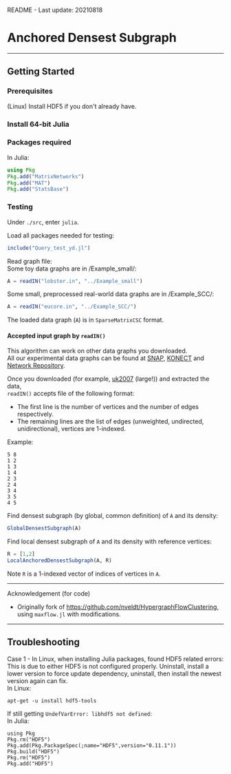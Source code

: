 README - Last update: 20210818

# Anchored Densest Subgraph

------

## Getting Started

### Prerequisites
(Linux) Install HDF5 if you don't already have.

### Install 64-bit Julia

### Packages required
In Julia:
```julia
using Pkg
Pkg.add("MatrixNetworks")
Pkg.add("MAT")
Pkg.add("StatsBase")
```

### Testing
Under `./src`, enter `julia`.

Load all packages needed for testing:
```julia
include("Query_test_yd.jl")
```

Read graph file:  
Some toy data graphs are in /Example_small/:

```julia
A = readIN("lobster.in", "../Example_small")
```

Some small, preprocessed real-world data graphs are in /Example_SCC/:

```julia
A = readIN("eucore.in", "../Example_SCC/")
```

The loaded data graph (`A`) is in `SparseMatrixCSC` format.

#### Accepted input graph by `readIN()`
This algorithm can work on other data graphs you downloaded.  
All our experimental data graphs can be found at [SNAP](https://snap.stanford.edu/data/index.html), [KONECT](http://konect.cc/) and [Network Repository](https://networkrepository.com/networks.php).

Once you downloaded  (for example, [uk2007](http://konect.cc/networks/dimacs10-uk-2007-05/) (large!)) and extracted the data,  
`readIN()` accepts file of the following format:

- The first line is the number of vertices and the number of edges respectively.
- The remaining lines are the list of edges (unweighted, undirected, unidirectional), vertices are 1-indexed.

Example:  
```
5 8  
1 2  
1 3  
1 4  
2 3  
2 4  
3 4  
3 5  
4 5  
```

Find densest subgraph (by global, common definition) of `A` and its density:

```julia
GlobalDensestSubgraph(A)
```

Find local densest subgraph of `A` and its density with reference vertices:

```julia
R = [1,2]
LocalAnchoredDensestSubgraph(A, R)
```
Note `R` is a 1-indexed vector of indices of vertices in `A`.

------
Acknowledgement (for code)

- Originally fork of https://github.com/nveldt/HypergraphFlowClustering, using `maxflow.jl` with modifications.

------
## Troubleshooting

Case 1 - In Linux, when installing Julia packages, found HDF5 related errors:  
This is due to either HDF5 is not configured properly. Uninstall, install a lower version to force update dependency, uninstall, then install the newest version again can fix.  
In Linux:
```
apt-get -u install hdf5-tools
```

If still getting `UndefVarError: libhdf5 not defined`:  
In Julia:  
```
using Pkg  
Pkg.rm("HDF5")  
Pkg.add(Pkg.PackageSpec(;name="HDF5",version="0.11.1"))  
Pkg.build("HDF5")  
Pkg.rm("HDF5")  
Pkg.add("HDF5") 
```
